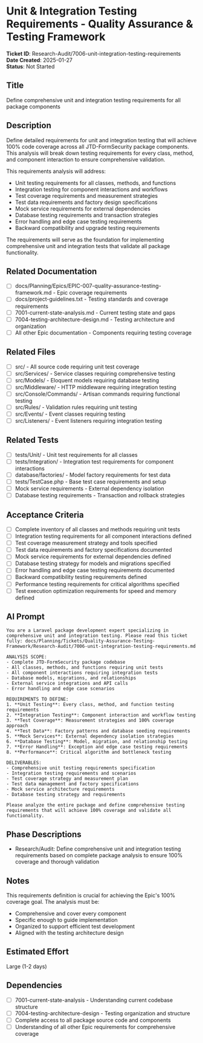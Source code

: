 # Unit & Integration Testing Requirements - Quality Assurance & Testing Framework

**Ticket ID**: Research-Audit/7006-unit-integration-testing-requirements  
**Date Created**: 2025-01-27  
**Status**: Not Started

## Title
Define comprehensive unit and integration testing requirements for all package components

## Description
Define detailed requirements for unit and integration testing that will achieve 100% code coverage across all JTD-FormSecurity package components. This analysis will break down testing requirements for every class, method, and component interaction to ensure comprehensive validation.

This requirements analysis will address:
- Unit testing requirements for all classes, methods, and functions
- Integration testing for component interactions and workflows
- Test coverage requirements and measurement strategies
- Test data requirements and factory design specifications
- Mock service requirements for external dependencies
- Database testing requirements and transaction strategies
- Error handling and edge case testing requirements
- Backward compatibility and upgrade testing requirements

The requirements will serve as the foundation for implementing comprehensive unit and integration tests that validate all package functionality.

## Related Documentation
- [ ] docs/Planning/Epics/EPIC-007-quality-assurance-testing-framework.md - Epic coverage requirements
- [ ] docs/project-guidelines.txt - Testing standards and coverage requirements
- [ ] 7001-current-state-analysis.md - Current testing state and gaps
- [ ] 7004-testing-architecture-design.md - Testing architecture and organization
- [ ] All other Epic documentation - Components requiring testing coverage

## Related Files
- [ ] src/ - All source code requiring unit test coverage
- [ ] src/Services/ - Service classes requiring comprehensive testing
- [ ] src/Models/ - Eloquent models requiring database testing
- [ ] src/Middleware/ - HTTP middleware requiring integration testing
- [ ] src/Console/Commands/ - Artisan commands requiring functional testing
- [ ] src/Rules/ - Validation rules requiring unit testing
- [ ] src/Events/ - Event classes requiring testing
- [ ] src/Listeners/ - Event listeners requiring integration testing

## Related Tests
- [ ] tests/Unit/ - Unit test requirements for all classes
- [ ] tests/Integration/ - Integration test requirements for component interactions
- [ ] database/factories/ - Model factory requirements for test data
- [ ] tests/TestCase.php - Base test case requirements and setup
- [ ] Mock service requirements - External dependency isolation
- [ ] Database testing requirements - Transaction and rollback strategies

## Acceptance Criteria
- [ ] Complete inventory of all classes and methods requiring unit tests
- [ ] Integration testing requirements for all component interactions defined
- [ ] Test coverage measurement strategy and tools specified
- [ ] Test data requirements and factory specifications documented
- [ ] Mock service requirements for external dependencies defined
- [ ] Database testing strategy for models and migrations specified
- [ ] Error handling and edge case testing requirements documented
- [ ] Backward compatibility testing requirements defined
- [ ] Performance testing requirements for critical algorithms specified
- [ ] Test execution optimization requirements for speed and memory defined

## AI Prompt
```
You are a Laravel package development expert specializing in comprehensive unit and integration testing. Please read this ticket fully: docs/Planning/Tickets/Quality-Assurance-Testing-Framework/Research-Audit/7006-unit-integration-testing-requirements.md

ANALYSIS SCOPE:
- Complete JTD-FormSecurity package codebase
- All classes, methods, and functions requiring unit tests
- All component interactions requiring integration tests
- Database models, migrations, and relationships
- External service integrations and API calls
- Error handling and edge case scenarios

REQUIREMENTS TO DEFINE:
1. **Unit Testing**: Every class, method, and function testing requirements
2. **Integration Testing**: Component interaction and workflow testing
3. **Test Coverage**: Measurement strategies and 100% coverage approach
4. **Test Data**: Factory patterns and database seeding requirements
5. **Mock Services**: External dependency isolation strategies
6. **Database Testing**: Model, migration, and relationship testing
7. **Error Handling**: Exception and edge case testing requirements
8. **Performance**: Critical algorithm and bottleneck testing

DELIVERABLES:
- Comprehensive unit testing requirements specification
- Integration testing requirements and scenarios
- Test coverage strategy and measurement plan
- Test data management and factory specifications
- Mock service architecture requirements
- Database testing strategy and requirements

Please analyze the entire package and define comprehensive testing requirements that will achieve 100% coverage and validate all functionality.
```

## Phase Descriptions
- Research/Audit: Define comprehensive unit and integration testing requirements based on complete package analysis to ensure 100% coverage and thorough validation

## Notes
This requirements definition is crucial for achieving the Epic's 100% coverage goal. The analysis must be:
- Comprehensive and cover every component
- Specific enough to guide implementation
- Organized to support efficient test development
- Aligned with the testing architecture design

## Estimated Effort
Large (1-2 days)

## Dependencies
- [ ] 7001-current-state-analysis - Understanding current codebase structure
- [ ] 7004-testing-architecture-design - Testing organization and structure
- [ ] Complete access to all package source code and components
- [ ] Understanding of all other Epic requirements for comprehensive coverage
